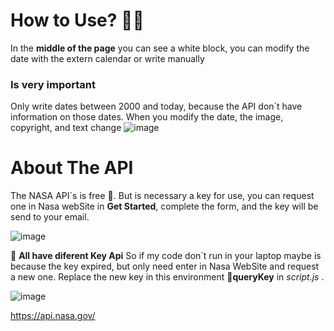 # How to Use? :astronaut:
In the **middle of the page** you can see a white block, you can modify the date with the extern calendar or write manually
### Is very important 
Only write dates between 2000 and today, because the API don´t have information on those dates. When you modify the date, the image, copyright, and text change 
![image](https://github.com/IvanMarte2403/astronomical-app-using-NASA-API/assets/91630964/209aa457-ff8d-44a8-bc82-dbb5de8f87a9)

# About The API
The NASA API´s is free :money_with_wings:. But is necessary a key for use, you can request one in Nasa webSite in **Get Started**, complete the form, and the key will be send to your email.


![image](https://github.com/IvanMarte2403/astronomical-app-using-NASA-API/assets/91630964/8e56e4b4-00db-4754-8ec3-d783ea54ba3e)



🔨 **All have diferent Key Api** So if my code don´t run in your laptop maybe is because the key expired, but only need enter in Nasa WebSite and request a new one. Replace 
the new key in this environment 🔑**queryKey** in *script.js* . 


![image](https://github.com/IvanMarte2403/astronomical-app-using-NASA-API/assets/91630964/d3f9cd99-d280-4413-b49e-cd546d0fad1f)







https://api.nasa.gov/
